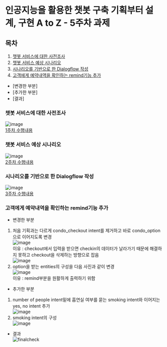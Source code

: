 # 인공지능을 활용한 챗봇 구축 기획부터 설계, 구현 A to Z - 5주차 과제
## 목차
1. [챗봇 서비스에 대한 사전조사](https://github.com/Chun-Jihun/Comento_From_planning_to_chatbot/tree/main/week5#챗봇-서비스에-대한-사전조사)
2. [챗봇 서비스 예상 시나리오](https://github.com/Chun-Jihun/Comento_From_planning_to_chatbot/tree/main/week5#챗봇-서비스-예상-시나리오)
3. [시나리오를 기반으로 한 Dialogflow 작성](https://github.com/Chun-Jihun/Comento_From_planning_to_chatbot/tree/main/week5#시나리오를-기반으로-한-Dialogflow-작성)
4. [고객에게 예약내역을 확인하는 remind기능 추가](https://github.com/Chun-Jihun/Comento_From_planning_to_chatbot/tree/main/week5#고객에게-예약내역을-확인하는-remind기능-추가)
  - [변경한 부분]
  - [추가한 부분]
  - [결과]
### 챗봇 서비스에 대한 사전조사
![image](https://user-images.githubusercontent.com/86049096/196031314-bf19e50b-cc7f-44f4-9bec-9fb12980e636.png)   
[1주차 수행내용](https://github.com/Chun-Jihun/Comento_From_planning_to_chatbot/blob/main/week1/report.md#%EC%B1%97%EB%B4%87-%EA%B8%B0%ED%9A%8D%EC%84%9C)
### 챗봇 서비스 예상 시나리오
![image](https://user-images.githubusercontent.com/86049096/196031333-c955d128-25a5-48c6-a870-5924c8bdb667.png)   
[2주차 수행내용](https://github.com/Chun-Jihun/Comento_From_planning_to_chatbot/blob/main/week2/report.md#%EC%BD%98%EB%8F%84-%EC%8B%A0%EC%B2%AD-%EC%98%88%EC%95%BD-%EC%84%9C%EB%B9%84%EC%8A%A4%EC%9D%98-%EC%8B%9C%EB%82%98%EB%A6%AC%EC%98%A4-%EC%9E%91%EC%84%B1)
### 시나리오를 기반으로 한 Dialogflow 작성
![image](https://user-images.githubusercontent.com/86049096/196031352-486a15ec-eb0b-4f25-8af4-41d9dbb54574.png)   
[3주차 수행내용](https://github.com/Chun-Jihun/Comento_From_planning_to_chatbot/blob/main/week3/report.md#google-dialogflow%EB%A5%BC-%EC%9D%B4%EC%9A%A9%ED%95%98%EC%97%AC-%EC%8B%9C%EB%82%98%EB%A6%AC%EC%98%A4-%EA%B5%AC%ED%98%84%ED%95%98%EA%B8%B0)
### 고객에게 예약내역을 확인하는 remind기능 추가
- 변경한 부분
1. 처음 기획과는 다르게 condo_checkout intent를 제거하고 바로 condo_option으로 이어지도록 변경   
![image](https://user-images.githubusercontent.com/86049096/196025436-33b0ddbd-664c-416f-9164-131bd489ee5c.png)   
이유 : checkout에서 입력을 받으면 checkin의 데이터가 날라가기 때문에 해결하지 못하고 checkout을 삭제하는 방향으로 잡음   
![image](https://user-images.githubusercontent.com/86049096/196026083-da04487d-1b7f-4a74-8a20-04664db14bf7.png)   
2. option을 받는 entities의 구성을 다음 사진과 같이 변경   
![image](https://user-images.githubusercontent.com/86049096/196026464-f8b9105a-e1c3-45d0-93c8-740bc0ae293c.png)   
이유 : remind부분을 원활하게 출력하기 위함   
- 추가한 부분
1. number of people intent밑에 흡연실 여부를 묻는 smoking intent와 이어지는 yes, no intent 추가   
![image](https://user-images.githubusercontent.com/86049096/196026250-29470bd8-61a6-4b94-8de4-ab3a99a2d4c8.png)   
2. smoking intent의 구성   
![image](https://user-images.githubusercontent.com/86049096/196026276-6e7507ba-6bf5-4a6d-afb3-2c3e4148d8f4.png)   
- 결과   
![finalcheck](https://user-images.githubusercontent.com/86049096/196026429-f5c83337-c768-4041-aa86-03e6b3efe86c.jpg)
